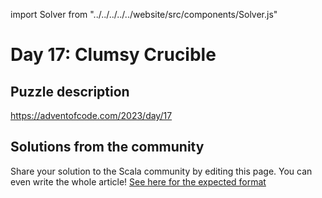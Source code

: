 import Solver from "../../../../../website/src/components/Solver.js"

# Day 17: Clumsy Crucible

## Puzzle description

https://adventofcode.com/2023/day/17

## Solutions from the community

Share your solution to the Scala community by editing this page.
You can even write the whole article! [See here for the expected format](https://github.com/scalacenter/scala-advent-of-code/discussions/424)
